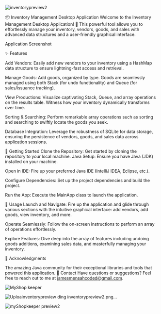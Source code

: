 ![inventorypreview2](https://github.com/amcodedman/datastructureInventory_system/assets/136466838/39f9a38a-ae7a-4f4b-b7e1-09f0dd2e1a36)


📦 Inventory Management Desktop Application
Welcome to the Inventory Management Desktop Application! 🎉 This powerful tool allows you to effortlessly manage your inventory, vendors, goods, and sales with advanced data structures and a user-friendly graphical interface.

Application Screenshot

✨ Features


Add Vendors: Easily add new vendors to your inventory using a HashMap data structure to ensure lightning-fast access and retrieval.

Manage Goods: Add goods, organized by type. Goods are seamlessly managed using both Stack (for undo functionality) and Queue (for sales/issuance tracking).

View Productions: Visualize captivating Stack, Queue, and array operations on the results table. Witness how your inventory dynamically transforms over time.

Sorting & Searching: Perform remarkable array operations such as sorting and searching to swiftly locate the goods you seek.

Database Integration: Leverage the robustness of SQLite for data storage, ensuring the persistence of vendors, goods, and sales data across application sessions.

🚀 Getting Started
Clone the Repository: Get started by cloning the repository to your local machine.
Java Setup: Ensure you have Java (JDK) installed on your machine.

Open in IDE: Fire up your preferred Java IDE (IntelliJ IDEA, Eclipse, etc.).

Configure Dependencies: Set up the project dependencies and build the project.

Run the App: Execute the MainApp class to launch the application.

📖 Usage
Launch and Navigate: Fire up the application and glide through various sections with the intuitive graphical interface: add vendors, add goods, view inventory, and more.

Operate Seamlessly: Follow the on-screen instructions to perform an array of operations effortlessly.

Explore Features: Dive deep into the array of features including undoing goods additions, examining sales data, and masterfully managing your inventory.

🙏 Acknowledgments

The amazing Java community for their exceptional libraries and tools that powered this application.
📧 Contact
Have questions or suggestions? Feel free to reach out to me at jamesmensahcoded@gmail.com.

![MyShop keeper](https://github.com/amcodedman/datastructureInventory_system/assets/136466838/df87682d-9051-413b-ade4-1cc04b3873b2)

![Uploa![inventorypreview](https://github.com/amcodedman/datastructureInventory_system/assets/136466838/f97c55a4-4b07-4f9f-b023-c64e1d7633d2)
ding inventorypreview2.png…]()

![myShopkeeper  preview2](https://github.com/amcodedman/datastructureInventory_system/assets/136466838/4cce2adc-2036-4e4d-b216-540b092d1351)
